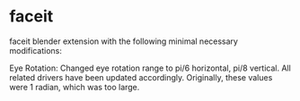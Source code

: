 # faceit
faceit blender extension with the following minimal necessary modifications:

Eye Rotation: Changed eye rotation range to pi/6 horizontal, pi/8 vertical. All related drivers have been updated accordingly. Originally, these values were 1 radian, which was too large.

